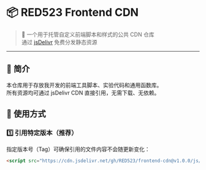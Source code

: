 # 📦 RED523 Frontend CDN

> 🚀 一个用于托管自定义前端脚本和样式的公共 CDN 仓库  
> 通过 [jsDelivr](https://www.jsdelivr.com/) 免费分发静态资源

---

## 🧠 简介

本仓库用于存放我开发的前端工具脚本、实验代码和通用函数库。  
所有资源均可通过 jsDelivr CDN 直接引用，无需下载、无依赖。

## 🔗 使用方式

### **1️⃣ 引用特定版本（推荐）**

指定版本号（Tag）可确保引用的文件内容不会随更新变化：

```html
<script src="https://cdn.jsdelivr.net/gh/RED523/frontend-cdn@v1.0.0/js/app.js"></script>
```
